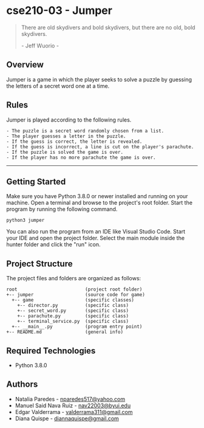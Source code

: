 # cse210-03  -  Jumper

> There are old skydivers and bold skydivers, but there are no old, bold skydivers.
>
> \- Jeff Wuorio -

## Overview
Jumper is a game in which the player seeks to solve a puzzle by guessing the letters of a secret word one at a time.

## Rules
Jumper is played according to the following rules.

    - The puzzle is a secret word randomly chosen from a list.
    - The player guesses a letter in the puzzle.
    - If the guess is correct, the letter is revealed.
    - If the guess is incorrect, a line is cut on the player's parachute.
    - If the puzzle is solved the game is over.
    - If the player has no more parachute the game is over.


---
## Getting Started
Make sure you have Python 3.8.0 or newer installed and running on your machine. Open a terminal and browse to the project's root folder. Start the program by running the following command.
```
python3 jumper
```
You can also run the program from an IDE like Visual Studio Code. Start your IDE and open the project folder. Select the main module inside the hunter folder and click the "run" icon.

## Project Structure
The project files and folders are organized as follows:

```
root                         (project root folder)
+-- jumper                   (source code for game)
  +-- game                   (specific classes)
    +-- director.py          (specific class)
    +-- secret_word.py       (specific class)
    +-- parachute.py         (specific class)
    +-- terminal_service.py  (specific class)
  +-- __main__.py            (program entry point)
+-- README.md                (general info)
```

## Required Technologies
* Python 3.8.0

## Authors
* Natalia Paredes - nparedes517@yahoo.com
* Manuel Said Nava Ruiz - nav22003@byui.edu
* Edgar Valderrama - valderrama311@gmail.com
* Diana Quispe - diannaquispe@gmail.com

